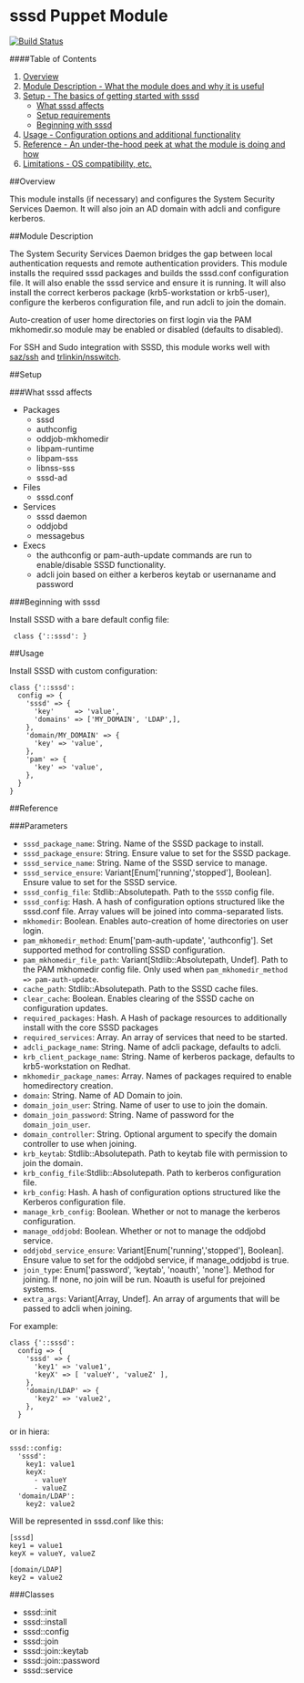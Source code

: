 # sssd Puppet Module

[![Build Status](https://travis-ci.org/walkamongus/sssd.svg)](https://travis-ci.org/walkamongus/sssd)

####Table of Contents

1. [Overview](#overview)
2. [Module Description - What the module does and why it is useful](#module-description)
3. [Setup - The basics of getting started with sssd](#setup)
    * [What sssd affects](#what-sssd-affects)
    * [Setup requirements](#setup-requirements)
    * [Beginning with sssd](#beginning-with-sssd)
4. [Usage - Configuration options and additional functionality](#usage)
5. [Reference - An under-the-hood peek at what the module is doing and how](#reference)
5. [Limitations - OS compatibility, etc.](#limitations)

##Overview

This module installs (if necessary) and configures the System Security Services Daemon. 
It will also join an AD domain with adcli and configure kerberos. 

##Module Description

The System Security Services Daemon bridges the gap between local authentication requests 
and remote authentication providers.  This module installs the required sssd packages and 
builds the sssd.conf configuration file. It will also enable the sssd service and ensure 
it is running.  It will also install the correct kerberos package (krb5-workstation or
krb5-user), configure the kerberos configuration file, and run adcli to join the domain.

Auto-creation of user home directories on first login via the PAM mkhomedir.so module may 
be enabled or disabled (defaults to disabled).

For SSH and Sudo integration with SSSD, this module works well with [saz/ssh](https://forge.puppetlabs.com/saz/ssh) and [trlinkin/nsswitch](https://forge.puppetlabs.com/trlinkin/nsswitch).

##Setup

###What sssd affects

* Packages
    * sssd
    * authconfig
    * oddjob-mkhomedir
    * libpam-runtime
    * libpam-sss
    * libnss-sss
    * sssd-ad
* Files
    * sssd.conf
* Services
    * sssd daemon
    * oddjobd
    * messagebus
* Execs
    * the authconfig or pam-auth-update commands are run to enable/disable SSSD functionality.
    * adcli join based on either a kerberos keytab or usernaname and password

###Beginning with sssd

Install SSSD with a bare default config file:

     class {'::sssd': }

##Usage

Install SSSD with custom configuration:

    class {'::sssd':
      config => {
        'sssd' => {
          'key'     => 'value',
          'domains' => ['MY_DOMAIN', 'LDAP',],
        },
        'domain/MY_DOMAIN' => {
          'key' => 'value',
        },
        'pam' => {
          'key' => 'value',
        },
      }
    }


##Reference

###Parameters

* `sssd_package_name`: String. Name of the SSSD package to install.
* `sssd_package_ensure`: String. Ensure value to set for the SSSD package.
* `sssd_service_name`: String. Name of the SSSD service to manage.
* `sssd_service_ensure`:  Variant[Enum['running','stopped'], Boolean]. Ensure value to set for the SSSD service.
* `sssd_config_file`: Stdlib::Absolutepath. Path to the `SSSD` config file.
* `sssd_config`: Hash. A hash of configuration options structured like the sssd.conf file. Array values will be joined into comma-separated lists. 
* `mkhomedir`: Boolean. Enables auto-creation of home directories on user login.
* `pam_mkhomedir_method`: Enum['pam-auth-update', 'authconfig']. Set supported method for controlling SSSD configuration.
* `pam_mkhomedir_file_path`: Variant[Stdlib::Absolutepath, Undef]. Path to the PAM mkhomedir config file. Only used when `pam_mkhomedir_method => pam-auth-update`.
* `cache_path`: Stdlib::Absolutepath. Path to the SSSD cache files.
* `clear_cache`: Boolean. Enables clearing of the SSSD cache on configuration updates.
* `required_packages`: Hash. A Hash of package resources to additionally install with the core SSSD packages
* `required_services`: Array. An array of services that need to be started.
* `adcli_package_name`: String.  Name of adcli package, defaults to adcli.
* `krb_client_package_name`: String.  Name of kerberos package, defaults to krb5-workstation on Redhat.
* `mkhomedir_package_names`: Array.  Names of packages required to enable homedirectory creation.
* `domain`: String.  Name of AD Domain to join.
* `domain_join_user`: String. Name of user to use to join the domain.
* `domain_join_password`: String.  Name of password for the `domain_join_user`.
* `domain_controller`: String.  Optional argument to specify the domain controller to use when joining.
* `krb_keytab`: Stdlib::Absolutepath.  Path to keytab file with permission to join the domain.
* `krb_config_file`:Stdlib::Absolutepath.  Path to kerberos configuration file.
* `krb_config`: Hash.   A hash of configuration options structured like the Kerberos configuration file. 
* `manage_krb_config`: Boolean. Whether or not to manage the kerberos configuration.
* `manage_oddjobd`: Boolean. Whether or not to manage the oddjobd service.
* `oddjobd_service_ensure`: Variant[Enum['running','stopped'], Boolean]. Ensure value to set for the oddjobd service, if manage_oddjobd is true.
* `join_type`: Enum['password', 'keytab', 'noauth', 'none'].  Method for joining. If none, no join will be run.  Noauth is useful for prejoined systems.
* `extra_args`: Variant[Array, Undef]. An array of arguments that will be passed to adcli when joining.


For example:

    class {'::sssd':
      config => {
        'sssd' => {
          'key1' => 'value1',
          'keyX' => [ 'valueY', 'valueZ' ],
        },
        'domain/LDAP' => {
          'key2' => 'value2',
        },
      }

or in hiera:

    sssd::config:
      'sssd':
        key1: value1
        keyX:
          - valueY
          - valueZ
      'domain/LDAP':
        key2: value2

Will be represented in sssd.conf like this:

    [sssd]
    key1 = value1
    keyX = valueY, valueZ

    [domain/LDAP]
    key2 = value2

###Classes

* sssd::init
* sssd::install
* sssd::config
* sssd::join
* sssd::join::keytab
* sssd::join::password
* sssd::service

